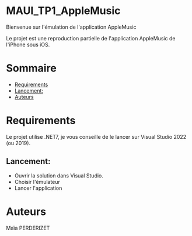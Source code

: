 # MAUI_TP1_AppleMusic

Bienvenue sur l'émulation de l'application AppleMusic

Le projet est une reproduction partielle de l'application AppleMusic de l'iPhone sous iOS.

# Sommaire

- [Requirements](#requirements)
- [Lancement:](#lancement)
- [Auteurs](#auteurs)

# Requirements

Le projet utilise .NET7, je vous conseille de le lancer sur Visual Studio 2022 (ou 2019).

## Lancement:

- Ouvrir la solution dans Visual Studio.
- Choisir l'émulateur
- Lancer l'application

# Auteurs
Maïa PERDERIZET
